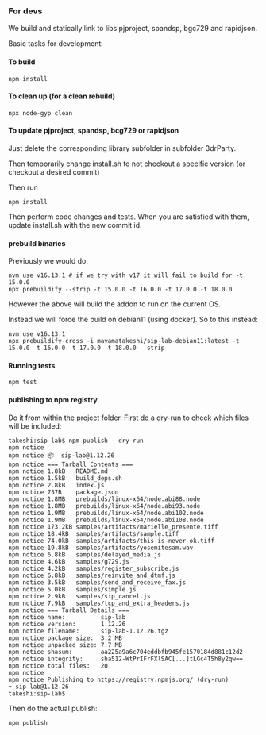 ### For devs

We build and statically link to libs pjproject, spandsp, bgc729 and rapidjson.

Basic tasks for development:

#### To build
```
npm install
```

#### To clean up (for a clean rebuild)
```
npx node-gyp clean
```

#### To update pjproject, spandsp, bcg729 or rapidjson
Just delete the corresponding library subfolder in subfolder 3drParty.


Then temporarily change install.sh to not checkout a specific version (or checkout a desired commit)

Then run
```
npm install
```

Then perform code changes and tests. When you are satisfied with them, update install.sh with the new commit id.

#### prebuild binaries
Previously we would do:

```
nvm use v16.13.1 # if we try with v17 it will fail to build for -t 15.0.0
npx prebuildify --strip -t 15.0.0 -t 16.0.0 -t 17.0.0 -t 18.0.0
```
However the above will build the addon to run on the current OS.

Instead we will force the build on debian11 (using docker). So to this instead:
```
nvm use v16.13.1
npx prebuildify-cross -i mayamatakeshi/sip-lab-debian11:latest -t 15.0.0 -t 16.0.0 -t 17.0.0 -t 18.0.0 --strip
```

#### Running tests
```
npm test
```

#### publishing to npm registry

Do it from within the project folder. First do a dry-run to check which files will be included:
```
takeshi:sip-lab$ npm publish --dry-run
npm notice 
npm notice 📦  sip-lab@1.12.26
npm notice === Tarball Contents === 
npm notice 1.8kB   README.md                               
npm notice 1.5kB   build_deps.sh                           
npm notice 2.8kB   index.js                                
npm notice 757B    package.json                            
npm notice 1.8MB   prebuilds/linux-x64/node.abi88.node     
npm notice 1.8MB   prebuilds/linux-x64/node.abi93.node     
npm notice 1.9MB   prebuilds/linux-x64/node.abi102.node    
npm notice 1.9MB   prebuilds/linux-x64/node.abi108.node    
npm notice 173.2kB samples/artifacts/marielle_presente.tiff
npm notice 18.4kB  samples/artifacts/sample.tiff           
npm notice 74.0kB  samples/artifacts/this-is-never-ok.tiff 
npm notice 19.8kB  samples/artifacts/yosemitesam.wav       
npm notice 6.8kB   samples/delayed_media.js                
npm notice 4.6kB   samples/g729.js                         
npm notice 4.2kB   samples/register_subscribe.js           
npm notice 6.8kB   samples/reinvite_and_dtmf.js            
npm notice 3.5kB   samples/send_and_receive_fax.js         
npm notice 5.0kB   samples/simple.js                       
npm notice 2.9kB   samples/sip_cancel.js                   
npm notice 7.9kB   samples/tcp_and_extra_headers.js        
npm notice === Tarball Details === 
npm notice name:          sip-lab                                 
npm notice version:       1.12.26                                 
npm notice filename:      sip-lab-1.12.26.tgz                     
npm notice package size:  3.2 MB                                  
npm notice unpacked size: 7.7 MB                                  
npm notice shasum:        aa225a9a6c704eddbfb945fe1570184d881c12d2
npm notice integrity:     sha512-WtPrIFrFXlSAC[...]tLGc4T5h8y2qw==
npm notice total files:   20                                      
npm notice 
npm notice Publishing to https://registry.npmjs.org/ (dry-run)
+ sip-lab@1.12.26
takeshi:sip-lab$
```

Then do the actual publish:
```
npm publish 
```


